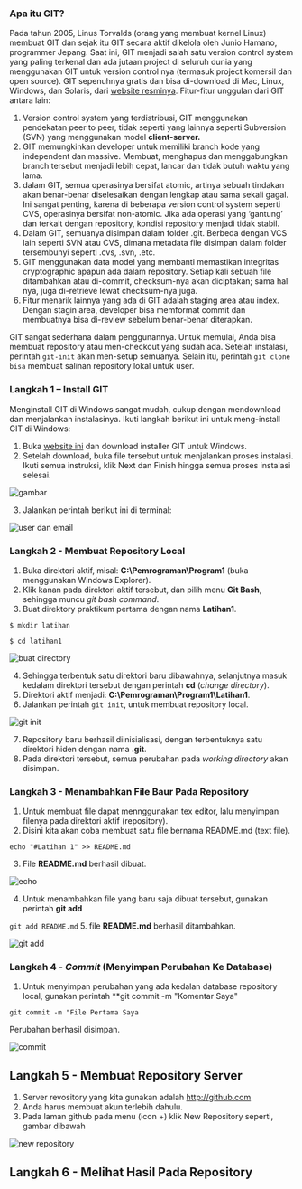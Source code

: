 ### **Apa itu GIT?**

Pada tahun 2005, Linus Torvalds (orang yang membuat kernel Linux) membuat GIT dan sejak itu GIT secara aktif dikelola oleh Junio Hamano, programmer Jepang. Saat ini, GIT menjadi salah satu version control system yang paling terkenal dan ada jutaan project di seluruh dunia yang menggunakan GIT untuk version control nya (termasuk project komersil dan open source). GIT sepenuhnya gratis dan bisa di-download di Mac, Linux, Windows, dan Solaris, dari [website resminya](https://git-scm.com/downloads). Fitur-fitur unggulan dari GIT antara lain:

1. Version control system yang terdistribusi, GIT menggunakan pendekatan peer to peer, tidak seperti yang lainnya seperti Subversion (SVN) yang menggunakan model **client-server.**
2. GIT memungkinkan developer untuk memiliki branch kode yang independent dan massive. Membuat, menghapus dan menggabungkan branch tersebut menjadi lebih cepat, lancar dan tidak butuh waktu yang lama.
3. dalam GIT, semua operasinya bersifat atomic, artinya sebuah tindakan akan benar-benar diselesaikan dengan lengkap atau sama sekali gagal. Ini sangat penting, karena di beberapa version control system seperti CVS, operasinya bersifat non-atomic. Jika ada operasi yang ‘gantung’ dan terkait dengan repository, kondisi repository menjadi tidak stabil.
4. Dalam GIT, semuanya disimpan dalam folder .git. Berbeda dengan VCS lain seperti SVN atau CVS, dimana metadata file disimpan dalam folder tersembunyi seperti .cvs, .svn, .etc.
5. GIT menggunakan data model yang membanti memastikan integritas cryptographic apapun ada dalam repository. Setiap kali sebuah file ditambahkan atau di-commit, checksum-nya akan diciptakan; sama hal nya, juga di-retrieve lewat checksum-nya juga.
6. Fitur menarik lainnya yang ada di GIT adalah staging area atau index. Dengan stagin area, developer bisa memformat commit dan membuatnya bisa di-review sebelum benar-benar diterapkan.

GIT sangat sederhana dalam penggunannya. Untuk memulai, Anda bisa membuat repository atau men-checkout yang sudah ada. Setelah instalasi, perintah ```git-init``` akan men-setup semuanya. Selain itu, perintah ```git clone bisa``` membuat salinan repository lokal untuk user.


### **Langkah 1 – Install GIT**

Menginstall GIT di Windows sangat mudah, cukup dengan mendownload dan menjalankan instalasinya. Ikuti langkah berikut ini untuk meng-install GIT di Windows:

1. Buka [website ini](https://gitforwindows.org/) dan download installer GIT untuk Windows.
2. Setelah download, buka file tersebut untuk menjalankan proses instalasi. Ikuti semua instruksi, klik Next dan Finish hingga semua proses instalasi selesai.

![gambar](https://user-images.githubusercontent.com/46735362/51677971-cc8d8080-200d-11e9-8467-0837633d21c7.png)

3. Jalankan perintah berikut ini di terminal:

![user dan email](https://user-images.githubusercontent.com/46735362/51680412-46c10380-2014-11e9-8279-8d90fd05bc8d.png)


### **Langkah 2 - Membuat Repository Local**

1. Buka direktori aktif, misal: **C:\Pemrograman\Program1** (buka menggunakan Windows Explorer).
2. Klik kanan pada direktori aktif tersebut, dan pilih menu **Git Bash**, sehingga muncu _git bash command_.
3. Buat direktory praktikum pertama dengan nama  **Latihan1**.

```$ mkdir latihan```

```$ cd latihan1```

![buat directory](https://user-images.githubusercontent.com/46735362/51680584-bb943d80-2014-11e9-8fe1-5b77af98d162.png)

4. Sehingga terbentuk satu direktori baru dibawahnya, selanjutnya masuk kedalam direktori tersebut dengan perintah **cd** (_change directory_).
5. Direktori aktif menjadi: **C:\Pemrograman\Program1\Latihan1**.
6. Jalankan perintah ```git init```, untuk membuat repository local.

![git init](https://user-images.githubusercontent.com/46735362/51681072-2134f980-2016-11e9-9f3a-d75a19a3d62c.png)

7. Repository baru berhasil diinisialisasi, dengan terbentuknya satu direktori hiden dengan nama **.git**.
8. Pada direktori tersebut, semua perubahan pada _working directory_ akan disimpan.


### **Langkah 3 - Menambahkan File Baur Pada Repository**

1. Untuk membuat file dapat mennggunakan tex editor, lalu menyimpan filenya pada direktori aktif (repository).
2. Disini kita akan coba membuat satu file bernama README.md (text file).

```echo "#Latihan 1" >> README.md```

3. File **README.md** berhasil dibuat.

![echo](https://user-images.githubusercontent.com/46735362/51681803-50e50100-2018-11e9-93ca-2a6b9cbc81ca.png)

4. Untuk menambahkan file yang baru saja dibuat tersebut, gunakan perintah **git add**

```git add README.md```
5. file **README.md** berhasil ditambahkan.

![git add](https://user-images.githubusercontent.com/46735362/51682547-4297e480-201a-11e9-9ebd-5c997ee368a8.png)


### **Langkah 4 - _Commit_ (Menyimpan Perubahan Ke Database)**

1. Untuk menyimpan perubahan yang ada kedalan database repository local, gunakan perintah **git commit -m "Komentar Saya"

```git commit -m "File Pertama Saya```

Perubahan berhasil disimpan.

![commit](https://user-images.githubusercontent.com/46735362/51683572-bc30d200-201c-11e9-8afa-2d5a9b1485a9.png)


## **Langkah 5 - Membuat Repository Server**

1. Server revository yang kita gunakan adalah http://github.com
2. Anda harus membuat akun terlebih dahulu.
3. Pada laman github pada menu (icon +) klik New Repository seperti, gambar dibawah


![new repository](https://user-images.githubusercontent.com/46735362/51685501-0451f380-2021-11e9-8fa0-e3e91a7f7871.png)


## **Langkah 6 - Melihat Hasil Pada Repository**
